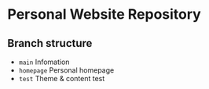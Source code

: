 # Personal Website Repository
## Branch structure
- `main` Infomation  
- `homepage` Personal homepage
- `test`  Theme & content test
